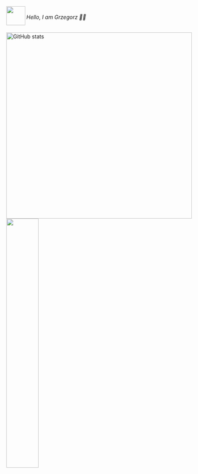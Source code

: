 
<img src="https://media1.giphy.com/media/OfgFXNVi8gnEXvbske/giphy.gif" height="50" align="left"/>

###### Hello, I am Grzegorz 👋🏻 

<img alt="GitHub stats" src="https://github-readme-stats.vercel.app/api?username=Jirafey&bg_color=30,e26f43,e29232&title_color=f2f22f2&text_color=fff&count_private=true&hide_border=true" width="490" align="left">
<img src="https://github-readme-stats.vercel.app/api/top-langs/?username=Jirafey&layout=compact&count_private=true&theme=default" style="width: 41%; max-width: 41%; min-width: 41%;</a>
- 🎮 Games portfolio: [jirafey.itch.io](https://jirafey.itch.io/)

- 💛 Python, C, C++, HTML, CSS.
- 💬 Polish - Native, English - C1, Mandarin - B1, German A2, Dutch A1


<img alt="profile trophy" src="https://github-profile-trophy.vercel.app/?username=Jirafey&column=6&theme=gruvbox&margin-w=15&margin-h=15" width="600">


